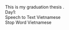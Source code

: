 This is my graduation thesis .<br>
Day1:<br>
Speech to Text Vietnamese<br>
Stop Word Vietnamese<br>
